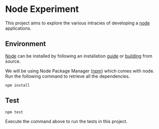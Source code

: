 Node Experiment
===============

This project aims to explore the various intracies of developing a
[node][1] applications.

Environment
-----------

[Node][1] can be installed by following an installation [guide][2] or
[building][3] from source.

We will be using Node Package Manager ([npm][4]) which comes with
node. Run the following command to retrieve all the dependencies.

    npm install

Test
----

    npm test

Execute the command above to run the tests in this project.

[1]: http://nodejs.org/ "Homepage of Node"
[2]: http://joyeur.com/2010/12/10/installing-node-and-npm/ "A no-nonsense guide to start with node"
[3]: https://github.com/joyent/node#to-build "Build instructions for node as found on GitHub"
[4]: http://npmjs.org/ "Node Package Manager's Homepage"

